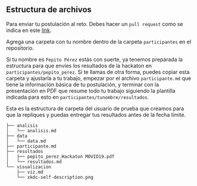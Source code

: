 ## Estructura de archivos


Para enviar tu postulación al reto. Debes hacer un `pull request` como se indica en este [link](/faq/pull-request.md).

Agrega una carpeta con tu nombre dentro de la carpeta `participantes` en el repositorio.

Si tu nombre es `Pepito Pérez` estás con suerte, ya tenemos preparada la estructura para que envíes los resultados de la hackaton en `participantes/pepito_perez`. Si te llamas de otra forma, puedes copiar esta carpeta y ajustarla a tu trabajo, empezar por el archivo `participante.md` que tiene la información básica de tu postulación, y terminar con la presentación en PDF que resume todo tu trabajo siguiendo la plantilla indicada para esto en `participantes/tunombre/resultados`.

Esta es la estructura de carpeta del usuario de prueba que creamos para que la repliques y puedas entregar tus resultados antes de la fecha límite.

```
├── analisis
│   └── analisis.md
├── data
│   └── data.md
├── participante.md
├── resultados
│   ├── pepito_perez_Hackaton MOVID19.pdf
│   └── resultados.md
└── visualizacion
    ├── viz.md
    └── xkdc-self-description.png

```

